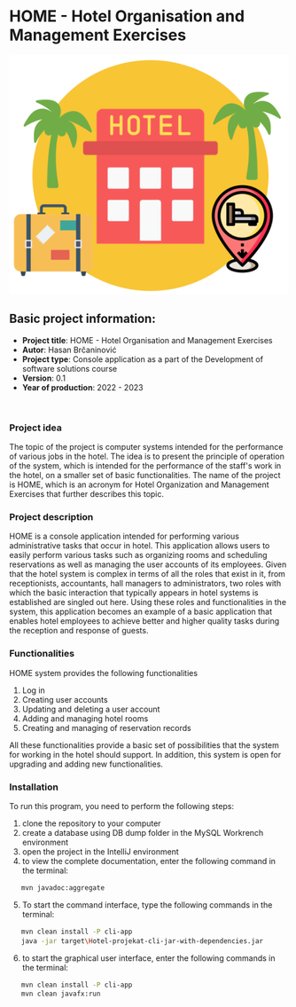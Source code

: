 # HOME - Hotel Organisation and Management Exercises
<p align="center">
<img src="https://github.com/hbrcaninovic/Hotel-projekat/blob/main/src/main/resources/img/logo.PNG" alt="Home - logo">
</p>
 
## Basic project information:
 * **Project title**: HOME - Hotel Organisation and Management Exercises
 * **Autor**: Hasan Brčaninović
 * **Project type**: Console application as a part of the Development of software solutions course
 * **Version**: 0.1
 * **Year of production**: 2022 - 2023 
<br>



 ### Project idea
The topic of the project is computer systems intended for the performance of various jobs in the hotel.
The idea is to present the principle of operation of the system, which is intended for the performance of the staff's work in the hotel, on a smaller set of basic functionalities.
The name of the project is HOME, which is an acronym for Hotel Organization and Management Exercises that further describes this topic.

### Project description
HOME is a console application intended for performing various administrative tasks that occur in hotel.
This application allows users to easily perform various tasks such as organizing rooms and scheduling reservations as well as managing the user accounts of its employees.
Given that the hotel system is complex in terms of all the roles that exist in it, from receptionists, accountants, hall managers to administrators, two roles with which the basic interaction that typically appears in hotel systems is established are singled out here. Using these roles and functionalities in the system, this application becomes an example of a basic application that enables hotel employees to achieve better and higher quality tasks during the reception and response of guests.

### Functionalities
HOME system provides the following functionalities
1. Log in
2. Creating user accounts
3. Updating and deleting a user account
4. Adding and managing hotel rooms
5. Creating and managing of reservation records

All these functionalities provide a basic set of possibilities that the system for working in the hotel should support.
In addition, this system is open for upgrading and adding new functionalities.


### Installation
To run this program, you need to perform the following steps:
1. clone the repository to your computer
2. create a database using DB dump folder in the MySQL Workrench environment
3. open the project in the IntelliJ environment
4. to view the complete documentation, enter the following command in the terminal:
```bash 
   mvn javadoc:aggregate
```
5. To start the command interface, type the following commands in the terminal:
```bash 
   mvn clean install -P cli-app
   java -jar target\Hotel-projekat-cli-jar-with-dependencies.jar
```
6. to start the graphical user interface, enter the following commands in the terminal:
```bash 
   mvn clean install -P cli-app
   mvn clean javafx:run
```